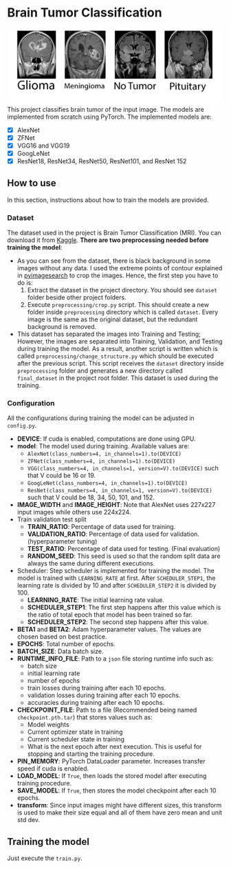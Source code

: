 # Brain Tumor Classification
![Tumor classes](img.jpg)
This project classifies brain tumor of the input image. The models are implemented from scratch using PyTorch. The implemented models are:

- [x] AlexNet
- [x] ZFNet
- [x] VGG16 and VGG19
- [x] GoogLeNet
- [x] ResNet18, ResNet34, ResNet50, ResNet101, and ResNet 152

## How to use
In this section, instructions about how to train the models are provided.
### Dataset
The dataset used in the project is Brain Tumor Classification (MRI). You can download it from [Kaggle](https://www.kaggle.com/datasets/sartajbhuvaji/brain-tumor-classification-mri). **There are two preprocessing needed before training the model**:
- As you can see from the dataset, there is black background in some images without any data. I used the extreme points of contour explained in [pyimagesearch](https://pyimagesearch.com/2016/04/11/finding-extreme-points-in-contours-with-opencv/) to crop the images. Hence, the first step you have to do is:
    1. Extract the dataset in the project directory. You should see `dataset` folder beside other project folders.
    2. Execute `preprocessing/crop.py` script. This should create a new folder inside `preprocessing` directory which is called `dataset`. Every image is the same as the original dataset, but the redundant background is removed.
- This dataset has separated the images into Training and Testing; However, the images are separated into Training, Validation, and Testing during training the model. As a result, another script is written which is called `preprocessing/change_structure.py` which should be executed after the previous script. This script receives the `dataset` directory inside `preprocessing` folder and generates a new directory called `final_dataset` in the project root folder. This dataset is used during the training.

### Configuration
All the configurations during training the model can be adjusted in `config.py`.

- **DEVICE**: If cuda is enabled, computations are done using GPU.
- **model**: The model used during training. Available values are:
    - `AlexNet(class_numbers=4, in_channels=1).to(DEVICE)`
    - `ZFNet(class_numbers=4, in_channels=1).to(DEVICE)`
    - `VGG(class_numbers=4, in_channels=1, version=V).to(DEVICE)` such that V could be 16 or 19.
    - `GoogLeNet(class_numbers=4, in_channels=1).to(DEVICE)`
    - `ResNet(class_numbers=4, in_channels=1, version=V).to(DEVICE)` such that V could be 18, 34, 50, 101, and 152.
- **IMAGE_WIDTH** and **IMAGE_HEIGHT**: Note that AlexNet uses 227x227 input images while others use 224x224.
- Train validation test split
    - **TRAIN_RATIO**: Percentage of data used for training.
    - **VALIDATION_RATIO**: Percentage of data used for validation. (hyperparameter tuning)
    - **TEST_RATIO**: Percentage of data used for testing. (Final evaluation)
    - **RANDOM_SEED**: This seed is used so that the random split data are always the same during different executions.
- Scheduler: Step scheduler is implemented for training the model. The model is trained with `LEARNING_RATE` at first. After `SCHEDULER_STEP1`, the learning rate is divided by 10 and after `SCHEDULER_STEP2` it is divided by 100. 
    - **LEARNING_RATE**: The initial learning rate value.
    - **SCHEDULER_STEP1**: The first step happens after this value which is the ratio of total epoch that model has been trained so far.
    - **SCHEDULER_STEP2**: The second step happens after this value.
- **BETA1** and **BETA2**: Adam hyperparameter values. The values are chosen based on best practice.
- **EPOCHS**: Total number of epochs.
- **BATCH_SIZE**: Data batch size.
- **RUNTIME_INFO_FILE**: Path to a `json` file storing runtime info such as:
    - batch size
    - initial learning rate
    - number of epochs
    - train losses during training after each 10 epochs.
    - validation losses during training after each 10 epochs.
    - accuracies during training after each 10 epochs.
- **CHECKPOINT_FILE**: Path to a file (Recommended being named `checkpoint.pth.tar`) that stores values such as:
    - Model weights
    - Current optimizer state in training
    - Current scheduler state in training
    - What is the next epoch after next execution. This is useful for stopping and starting the training procedure.
- **PIN_MEMORY**: PyTorch DataLoader parameter. Increases transfer speed if cuda is enabled.
- **LOAD_MODEL**: If `True`, then loads the stored model after executing training procedure.
- **SAVE_MODEL**: If `True`, then stores the model checkpoint after each 10 epochs.
- **transform**: Since input images might have different sizes, this transform is used to make their size equal and all of them have zero mean and unit std dev.

## Training the model
Just execute the `train.py`.
